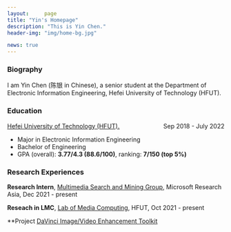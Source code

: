 ```yaml
---
layout:     page
title: "Yin's Homepage"
description: "This is Yin Chen."
header-img: "img/home-bg.jpg"

news: true
---
```


<!-- View my [<u>CV</u>]({{ site.url }}/download/CV_Yin_Chen.pdf) -->

### Biography

I am Yin Chen (陈银 in Chinese), a senior student at the Department of Electronic Information Engineering, Hefei University of Technology (HFUT).

### Education

<p style="text-align:left;"><u><a href="https://www.hfut.edu.cn/">Hefei University of Technology (HFUT).</a></u><span style="float:right;">Sep 2018 - July 2022</span></p>

- Major in Electronic Information Engineering
- Bachelor of Engineering
- GPA (overall): **3.77/4.3 (88.6/100)**, ranking: **7/150 (top 5%)**

### Research Experiences


**Research Intern**, [<u>Multimedia Search and Mining Group</u>](https://www.microsoft.com/en-us/research/group/multimedia-search-and-mining/), Microsoft Research Asia, Dec 2021 - present

**Reseach in LMC**, [<u>Lab of Media Computing</u>](http://ci.hfut.edu.cn/), HFUT, Oct 2021 - present

**Project
[<u>DaVinci Image/Video Enhancement Toolkit <u>](https://github.com/microsoft/DaVinci)
